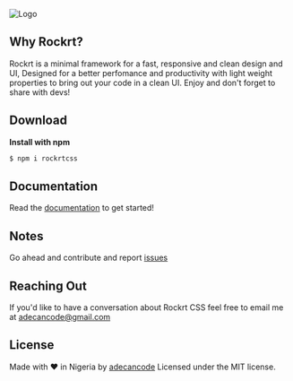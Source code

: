 ![Logo](https://i.ibb.co/q0wHWC2/Logo-3.jpg)

## Why Rockrt?

Rockrt is a minimal framework for a fast, responsive and clean design and UI, Designed for a better perfomance and productivity with light weight properties to bring out your code in a clean UI. Enjoy and don't forget to share with devs!

## Download

**Install with npm**

```sh
$ npm i rockrtcss
```

## Documentation

Read the [documentation](https://rockrtcss.netlify.com) to get started!

## Notes

Go ahead and contribute and report [issues](.github/ISSUE_TEMPLATE/issue-template.md)

## Reaching Out

If you'd like to have a conversation about Rockrt CSS feel free to email me at
adecancode@gmail.com

## License

Made with ❤️ in Nigeria by [adecancode](https://twitter.com/adecancode)
Licensed under the MIT license.

